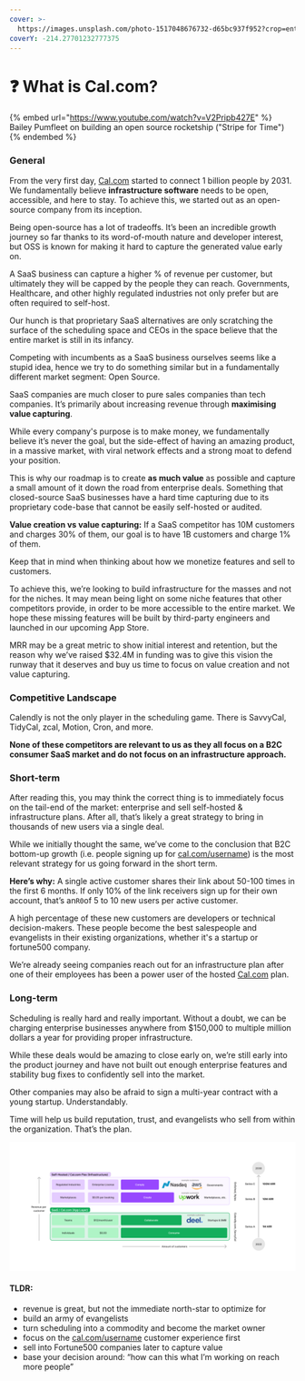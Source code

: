 ```yaml
---
cover: >-
  https://images.unsplash.com/photo-1517048676732-d65bc937f952?crop=entropy&cs=tinysrgb&fm=jpg&ixid=MnwxOTcwMjR8MHwxfHNlYXJjaHwzfHxjb21wYW55fGVufDB8fHx8MTY1OTI1NzI4NQ&ixlib=rb-1.2.1&q=80
coverY: -214.27701232777375
---
```


# ❓ What is Cal.com?

{% embed url="https://www.youtube.com/watch?v=V2Pripb427E" %}
Bailey Pumfleet on building an open source rocketship ("Stripe for Time")
{% endembed %}

### General

From the very first day, [Cal.com](http://cal.com/) started to connect 1 billion people by 2031. We fundamentally believe **infrastructure software** needs to be open, accessible, and here to stay. To achieve this, we started out as an open-source company from its inception.

Being open-source has a lot of tradeoffs. It’s been an incredible growth journey so far thanks to its word-of-mouth nature and developer interest, but OSS is known for making it hard to capture the generated value early on.

A SaaS business can capture a higher % of revenue per customer, but ultimately they will be capped by the people they can reach. Governments, Healthcare, and other highly regulated industries not only prefer but are often required to self-host.

Our hunch is that proprietary SaaS alternatives are only scratching the surface of the scheduling space and CEOs in the space believe that the entire market is still in its infancy.

Competing with incumbents as a SaaS business ourselves seems like a stupid idea, hence we try to do something similar but in a fundamentally different market segment: Open Source.

SaaS companies are much closer to pure sales companies than tech companies. It’s primarily about increasing revenue through **maximising value capturing**.

While every company's purpose is to make money, we fundamentally believe it’s never the goal, but the side-effect of having an amazing product, in a massive market, with viral network effects and a strong moat to defend your position.

This is why our roadmap is to create **as much value** as possible and capture a small amount of it down the road from enterprise deals. Something that closed-source SaaS businesses have a hard time capturing due to its proprietary code-base that cannot be easily self-hosted or audited.

**Value creation vs value capturing:** If a SaaS competitor has 10M customers and charges 30% of them, our goal is to have 1B customers and charge 1% of them.

Keep that in mind when thinking about how we monetize features and sell to customers.

To achieve this, we’re looking to build infrastructure for the masses and not for the niches. It may mean being light on some niche features that other competitors provide, in order to be more accessible to the entire market. We hope these missing features will be built by third-party engineers and launched in our upcoming App Store.

MRR may be a great metric to show initial interest and retention, but the reason why we’ve raised $32.4M in funding was to give this vision the runway that it deserves and buy us time to focus on value creation and not value capturing.

### Competitive Landscape

Calendly is not the only player in the scheduling game. There is SavvyCal, TidyCal, zcal, Motion, Cron, and more.

**None of these competitors are relevant to us as they all focus on a B2C consumer SaaS market and do not focus on an infrastructure approach.**

### Short-term

After reading this, you may think the correct thing is to immediately focus on the tail-end of the market: enterprise and sell self-hosted & infrastructure plans. After all, that’s likely a great strategy to bring in thousands of new users via a single deal.

While we initially thought the same, we’ve come to the conclusion that B2C bottom-up growth (i.e. people signing up for [cal.com/username](http://cal.com/username)) is the most relevant strategy for us going forward in the short term.

**Here’s why:** A single active customer shares their link about 50-100 times in the first 6 months. If only 10% of the link receivers sign up for their own account, that’s an`R0`of 5 to 10 new users per active customer.

A high percentage of these new customers are developers or technical decision-makers. These people become the best salespeople and evangelists in their existing organizations, whether it's a startup or fortune500 company.

We’re already seeing companies reach out for an infrastructure plan after one of their employees has been a power user of the hosted [Cal.com](http://cal.com/) plan.

### Long-term

Scheduling is really hard and really important. Without a doubt, we can be charging enterprise businesses anywhere from $150,000 to multiple million dollars a year for providing proper infrastructure.

While these deals would be amazing to close early on, we’re still early into the product journey and have not built out enough enterprise features and stability bug fixes to confidently sell into the market.

Other companies may also be afraid to sign a multi-year contract with a young startup. Understandably.

Time will help us build reputation, trust, and evangelists who sell from within the organization. That’s the plan.

![Roadmap to 2030](../.gitbook/assets/2.png)

#### TLDR:

* revenue is great, but not the immediate north-star to optimize for
* build an army of evangelists
* turn scheduling into a commodity and become the market owner
* focus on the [cal.com/username](http://cal.com/username) customer experience first
* sell into Fortune500 companies later to capture value
* base your decision around: “how can this what I’m working on reach more people”
